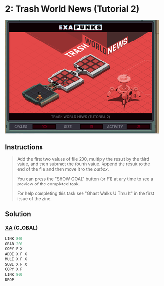 # 2: Trash World News (Tutorial 2)
<div align='center'><img src='PB001.gif' /></div>

## Instructions
>Add the first two values of file 200, multiply the result by the third value, and then subtract the fourth value. Append the result to the end of the file and then move it to the *outbox*.
>
>You can press the "SHOW GOAL" button (or F1) at any time to see a preview of the completed task.
>
>For help completing this task see "Ghast Walks U Thru It" in the first issue of the zine.

## Solution

### [XA](XA.exa) (GLOBAL)
```asm
LINK 800
GRAB 200
COPY F X
ADDI X F X
MULI X F X
SUBI X F X
COPY X F
LINK 800
DROP
```